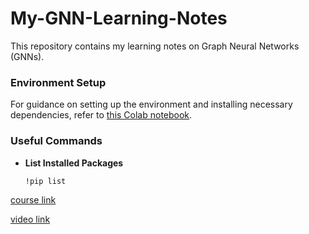 # My-GNN-Learning-Notes
This repository contains my learning notes on Graph Neural Networks (GNNs).

### Environment Setup


For guidance on setting up the environment and installing necessary dependencies, refer to [this Colab notebook](https://colab.research.google.com/drive/18PQ-B2wDmomjPtHroLNg_aH3hFniLNKn#scrollTo=J_m9l6OYCQZP). 



### Useful Commands

- **List Installed Packages**  
  ```bash
  !pip list
  ```

[course link](https://web.stanford.edu/class/cs224w/)

[video link](https://www.youtube.com/playlist?list=PLoROMvodv4rPLKxIpqhjhPgdQy7imNkDn)
